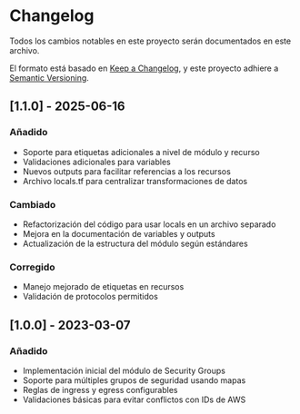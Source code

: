 # Changelog

Todos los cambios notables en este proyecto serán documentados en este archivo.

El formato está basado en [Keep a Changelog](https://keepachangelog.com/en/1.0.0/),
y este proyecto adhiere a [Semantic Versioning](https://semver.org/spec/v2.0.0.html).

## [1.1.0] - 2025-06-16

### Añadido
- Soporte para etiquetas adicionales a nivel de módulo y recurso
- Validaciones adicionales para variables
- Nuevos outputs para facilitar referencias a los recursos
- Archivo locals.tf para centralizar transformaciones de datos

### Cambiado
- Refactorización del código para usar locals en un archivo separado
- Mejora en la documentación de variables y outputs
- Actualización de la estructura del módulo según estándares

### Corregido
- Manejo mejorado de etiquetas en recursos
- Validación de protocolos permitidos

## [1.0.0] - 2023-03-07

### Añadido
- Implementación inicial del módulo de Security Groups
- Soporte para múltiples grupos de seguridad usando mapas
- Reglas de ingress y egress configurables
- Validaciones básicas para evitar conflictos con IDs de AWS

